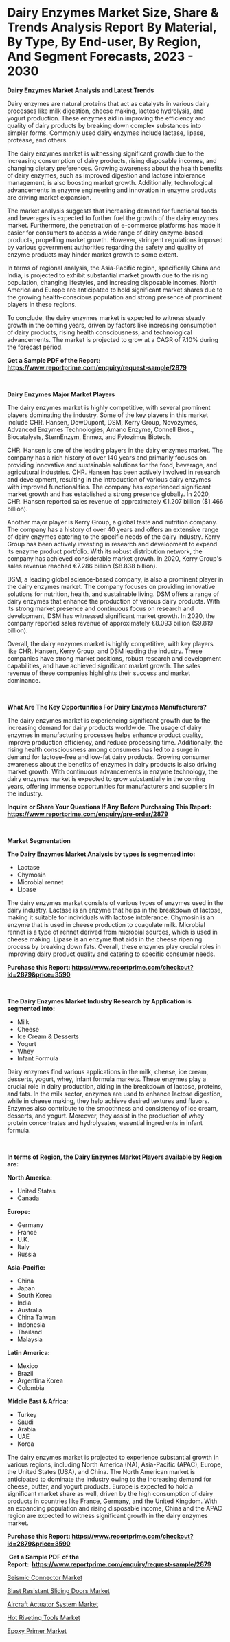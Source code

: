 <p><h1>Dairy Enzymes Market Size, Share & Trends Analysis Report By Material, By Type, By End-user, By Region, And Segment Forecasts, 2023 - 2030</h1></p><p><strong>Dairy Enzymes Market Analysis and Latest Trends</strong></p>
<p><p>Dairy enzymes are natural proteins that act as catalysts in various dairy processes like milk digestion, cheese making, lactose hydrolysis, and yogurt production. These enzymes aid in improving the efficiency and quality of dairy products by breaking down complex substances into simpler forms. Commonly used dairy enzymes include lactase, lipase, protease, and others.</p><p>The dairy enzymes market is witnessing significant growth due to the increasing consumption of dairy products, rising disposable incomes, and changing dietary preferences. Growing awareness about the health benefits of dairy enzymes, such as improved digestion and lactose intolerance management, is also boosting market growth. Additionally, technological advancements in enzyme engineering and innovation in enzyme products are driving market expansion.</p><p>The market analysis suggests that increasing demand for functional foods and beverages is expected to further fuel the growth of the dairy enzymes market. Furthermore, the penetration of e-commerce platforms has made it easier for consumers to access a wide range of dairy enzyme-based products, propelling market growth. However, stringent regulations imposed by various government authorities regarding the safety and quality of enzyme products may hinder market growth to some extent.</p><p>In terms of regional analysis, the Asia-Pacific region, specifically China and India, is projected to exhibit substantial market growth due to the rising population, changing lifestyles, and increasing disposable incomes. North America and Europe are anticipated to hold significant market shares due to the growing health-conscious population and strong presence of prominent players in these regions.</p><p>To conclude, the dairy enzymes market is expected to witness steady growth in the coming years, driven by factors like increasing consumption of dairy products, rising health consciousness, and technological advancements. The market is projected to grow at a CAGR of 7.10% during the forecast period.</p></p>
<p><strong>Get a Sample PDF of the Report:&nbsp; <a href="https://www.reportprime.com/enquiry/request-sample/2879">https://www.reportprime.com/enquiry/request-sample/2879</a></strong></p>
<p>&nbsp;</p>
<p><strong>Dairy Enzymes Major Market Players</strong></p>
<p><p>The dairy enzymes market is highly competitive, with several prominent players dominating the industry. Some of the key players in this market include CHR. Hansen, DowDupont, DSM, Kerry Group, Novozymes, Advanced Enzymes Technologies, Amano Enzyme, Connell Bros., Biocatalysts, SternEnzym, Enmex, and Fytozimus Biotech.</p><p>CHR. Hansen is one of the leading players in the dairy enzymes market. The company has a rich history of over 140 years and primarily focuses on providing innovative and sustainable solutions for the food, beverage, and agricultural industries. CHR. Hansen has been actively involved in research and development, resulting in the introduction of various dairy enzymes with improved functionalities. The company has experienced significant market growth and has established a strong presence globally. In 2020, CHR. Hansen reported sales revenue of approximately €1.207 billion ($1.466 billion).</p><p>Another major player is Kerry Group, a global taste and nutrition company. The company has a history of over 40 years and offers an extensive range of dairy enzymes catering to the specific needs of the dairy industry. Kerry Group has been actively investing in research and development to expand its enzyme product portfolio. With its robust distribution network, the company has achieved considerable market growth. In 2020, Kerry Group's sales revenue reached €7.286 billion ($8.838 billion).</p><p>DSM, a leading global science-based company, is also a prominent player in the dairy enzymes market. The company focuses on providing innovative solutions for nutrition, health, and sustainable living. DSM offers a range of dairy enzymes that enhance the production of various dairy products. With its strong market presence and continuous focus on research and development, DSM has witnessed significant market growth. In 2020, the company reported sales revenue of approximately €8.093 billion ($9.819 billion).</p><p>Overall, the dairy enzymes market is highly competitive, with key players like CHR. Hansen, Kerry Group, and DSM leading the industry. These companies have strong market positions, robust research and development capabilities, and have achieved significant market growth. The sales revenue of these companies highlights their success and market dominance.</p></p>
<p>&nbsp;</p>
<p><strong>What Are The Key Opportunities For Dairy Enzymes Manufacturers?</strong></p>
<p><p>The dairy enzymes market is experiencing significant growth due to the increasing demand for dairy products worldwide. The usage of dairy enzymes in manufacturing processes helps enhance product quality, improve production efficiency, and reduce processing time. Additionally, the rising health consciousness among consumers has led to a surge in demand for lactose-free and low-fat dairy products. Growing consumer awareness about the benefits of enzymes in dairy products is also driving market growth. With continuous advancements in enzyme technology, the dairy enzymes market is expected to grow substantially in the coming years, offering immense opportunities for manufacturers and suppliers in the industry.</p></p>
<p><strong>Inquire or Share Your Questions If Any Before Purchasing This Report: <a href="https://www.reportprime.com/enquiry/pre-order/2879">https://www.reportprime.com/enquiry/pre-order/2879</a></strong></p>
<p>&nbsp;</p>
<p><strong>Market Segmentation</strong></p>
<p><strong>The Dairy Enzymes Market Analysis by types is segmented into:</strong></p>
<p><ul><li>Lactase</li><li>Chymosin</li><li>Microbial rennet</li><li>Lipase</li></ul></p>
<p><p>The dairy enzymes market consists of various types of enzymes used in the dairy industry. Lactase is an enzyme that helps in the breakdown of lactose, making it suitable for individuals with lactose intolerance. Chymosin is an enzyme that is used in cheese production to coagulate milk. Microbial rennet is a type of rennet derived from microbial sources, which is used in cheese making. Lipase is an enzyme that aids in the cheese ripening process by breaking down fats. Overall, these enzymes play crucial roles in improving dairy product quality and catering to specific consumer needs.</p></p>
<p><strong>Purchase this Report:&nbsp;<a href="https://www.reportprime.com/checkout?id=2879&price=3590">https://www.reportprime.com/checkout?id=2879&price=3590</a></strong></p>
<p>&nbsp;</p>
<p><strong>The Dairy Enzymes Market Industry Research by Application is segmented into:</strong></p>
<p><ul><li>Milk</li><li>Cheese</li><li>Ice Cream & Desserts</li><li>Yogurt</li><li>Whey</li><li>Infant Formula</li></ul></p>
<p><p>Dairy enzymes find various applications in the milk, cheese, ice cream, desserts, yogurt, whey, infant formula markets. These enzymes play a crucial role in dairy production, aiding in the breakdown of lactose, proteins, and fats. In the milk sector, enzymes are used to enhance lactose digestion, while in cheese making, they help achieve desired textures and flavors. Enzymes also contribute to the smoothness and consistency of ice cream, desserts, and yogurt. Moreover, they assist in the production of whey protein concentrates and hydrolysates, essential ingredients in infant formula.</p></p>
<p>&nbsp;</p>
<p><strong>In terms of Region, the Dairy Enzymes Market Players available by Region are:</strong></p>
<p>
    <p> <strong> North America: </strong>
        <ul>
            <li>United States</li>
            <li>Canada</li>
        </ul>
        </p> 
    <p> <strong> Europe: </strong>
        <ul>
            <li>Germany</li>
            <li>France</li>
            <li>U.K.</li>
            <li>Italy</li>
            <li>Russia</li>
        </ul>
        </p> 
    <p> <strong> Asia-Pacific: </strong>
        <ul>
            <li>China</li>
            <li>Japan</li>
            <li>South Korea</li>
            <li>India</li>
            <li>Australia</li>
            <li>China Taiwan</li>
            <li>Indonesia</li>
            <li>Thailand</li>
            <li>Malaysia</li>
        </ul>
        </p> 
    <p> <strong> Latin America: </strong>
        <ul>
            <li>Mexico</li>
            <li>Brazil</li>
            <li>Argentina Korea</li>
            <li>Colombia</li>
        </ul>
        </p> 
    <p> <strong> Middle East & Africa: </strong>
        <ul>
            <li>Turkey</li>
            <li>Saudi</li>
            <li>Arabia</li>
            <li>UAE</li>
            <li>Korea</li>
        </ul>
    </p>
    </p>
<p><p>The dairy enzymes market is projected to experience substantial growth in various regions, including North America (NA), Asia-Pacific (APAC), Europe, the United States (USA), and China. The North American market is anticipated to dominate the industry owing to the increasing demand for cheese, butter, and yogurt products. Europe is expected to hold a significant market share as well, driven by the high consumption of dairy products in countries like France, Germany, and the United Kingdom. With an expanding population and rising disposable income, China and the APAC region are expected to witness significant growth in the dairy enzymes market.</p></p>
<p><strong>Purchase this Report: <a href="https://www.reportprime.com/checkout?id=2879&price=3590">https://www.reportprime.com/checkout?id=2879&price=3590</a></strong></p>
<p>&nbsp;<strong>Get a Sample PDF of the Report:&nbsp;&nbsp;<a href="https://www.reportprime.com/enquiry/request-sample/2879">https://www.reportprime.com/enquiry/request-sample/2879</a></strong></p>
<p><strong></strong></p>
<p><p><a href="https://medium.com/@enostillman2023/seismic-connector-market-size-market-outlook-and-market-forecast-2023-to-2030-851ebc7fc519">Seismic Connector Market</a></p><p><a href="https://medium.com/@annaalexander40/blast-resistant-sliding-doors-market-share-evolution-and-market-growth-trends-2023-2030-acbe1224a60f">Blast Resistant Sliding Doors Market</a></p><p><a href="https://medium.com/@leonorhaley2009/aircraft-actuator-system-market-comprehensive-assessment-by-type-application-and-geography-e97d40ccc764">Aircraft Actuator System Market</a></p><p><a href="https://medium.com/@alicehanson1974/hot-riveting-tools-nbsp-market-focuses-on-market-share-size-and-projected-forecast-till-2030-fb3d4fd8e98d">Hot Riveting Tools Market</a></p><p><a href="https://github.com/NorbertYates/Market-Research-Report-List-2/blob/main/epoxy-primer-market.md">Epoxy Primer Market</a></p></p>